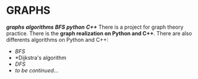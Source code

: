 # GRAPHS
***graphs*** ***algorithms*** ***BFS*** ***python*** ***C++***
There is a project for graph theory practice.
There is the **graph realization on Python and C++**.
There are also differents algorithms on Python and C++:
+ *BFS*
+ *Dijkstra's algorithm
+ *DFS*
+ *to be continued*...
